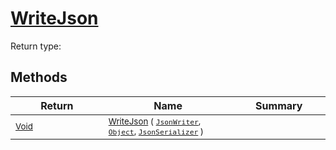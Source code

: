 # [WriteJson](./RectangleFConverter-100664103.md)


Return type:
## Methods

| Return | Name | Summary | 
| --- | --- | --- | 
| <sub>[Void](https://docs.microsoft.com/en-us/dotnet/api/System.Void)</sub><img width=200/>| <sub>[WriteJson](./RectangleFConverter-100664103.md) ( [`JsonWriter`](./RectangleFConverter-100664103.md), [`Object`](https://docs.microsoft.com/en-us/dotnet/api/System.Object), [`JsonSerializer`](./RectangleFConverter-100664103.md) )</sub>| <sub></sub><img width=200/>| <br>



